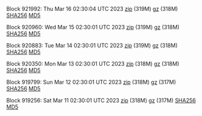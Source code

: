 Block 921992: Thu Mar 16 02:30:04 UTC 2023 [zip](https://files.01coin.io/mainnet/2023-03-16/bootstrap.dat.zip) (319M) [gz](https://files.01coin.io/mainnet/2023-03-16/bootstrap.dat.tar.gz) (318M) [SHA256](https://files.01coin.io/mainnet/2023-03-16/sha256.txt) [MD5](https://files.01coin.io/mainnet/2023-03-16/md5.txt)

Block 920960: Wed Mar 15 02:30:01 UTC 2023 [zip](https://files.01coin.io/mainnet/2023-03-15/bootstrap.dat.zip) (319M) [gz](https://files.01coin.io/mainnet/2023-03-15/bootstrap.dat.tar.gz) (318M) [SHA256](https://files.01coin.io/mainnet/2023-03-15/sha256.txt) [MD5](https://files.01coin.io/mainnet/2023-03-15/md5.txt)

Block 920883: Tue Mar 14 02:30:01 UTC 2023 [zip](https://files.01coin.io/mainnet/2023-03-14/bootstrap.dat.zip) (319M) [gz](https://files.01coin.io/mainnet/2023-03-14/bootstrap.dat.tar.gz) (318M) [SHA256](https://files.01coin.io/mainnet/2023-03-14/sha256.txt) [MD5](https://files.01coin.io/mainnet/2023-03-14/md5.txt)

Block 920350: Mon Mar 13 02:30:01 UTC 2023 [zip](https://files.01coin.io/mainnet/2023-03-13/bootstrap.dat.zip) (318M) [gz](https://files.01coin.io/mainnet/2023-03-13/bootstrap.dat.tar.gz) (318M) [SHA256](https://files.01coin.io/mainnet/2023-03-13/sha256.txt) [MD5](https://files.01coin.io/mainnet/2023-03-13/md5.txt)

Block 919799: Sun Mar 12 02:30:01 UTC 2023 [zip](https://files.01coin.io/mainnet/2023-03-12/bootstrap.dat.zip) (318M) [gz](https://files.01coin.io/mainnet/2023-03-12/bootstrap.dat.tar.gz) (317M) [SHA256](https://files.01coin.io/mainnet/2023-03-12/sha256.txt) [MD5](https://files.01coin.io/mainnet/2023-03-12/md5.txt)

Block 919256: Sat Mar 11 02:30:01 UTC 2023 [zip](https://files.01coin.io/mainnet/2023-03-11/bootstrap.dat.zip) (318M) [gz](https://files.01coin.io/mainnet/2023-03-11/bootstrap.dat.tar.gz) (317M) [SHA256](https://files.01coin.io/mainnet/2023-03-11/sha256.txt) [MD5](https://files.01coin.io/mainnet/2023-03-11/md5.txt)
